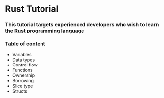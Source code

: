 # Rust Tutorial

### This tutorial targets experienced developers who wish to learn the Rust programming language

### Table of content

- Variables
- Data types
- Control flow
- Functions
- Ownership
- Borrowing
- Slice type
- Structs